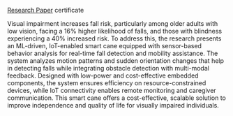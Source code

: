 [Research Paper](https://drive.google.com/file/d/1sBegc8rOBh6KSOaFd1RRelKwNHbUUtgR/view?usp=sharing)
certificate




Visual impairment increases fall risk, particularly among older adults with low vision, facing a 16% higher likelihood of falls, and those with blindness experiencing a 40% increased risk. To address this, the research presents an ML-driven, IoT-enabled smart cane equipped with sensor-based behavior analysis for real-time fall detection and mobility assistance. The system analyzes motion patterns and sudden orientation changes that help in detecting falls while integrating obstacle detection with multi-modal feedback. Designed with low-power and cost-effective embedded components, the system ensures efficiency on resource-constrained devices, while IoT connectivity enables remote monitoring and caregiver communication. This smart cane offers a cost-effective, scalable solution to improve independence and quality of life for visually impaired 
individuals.



